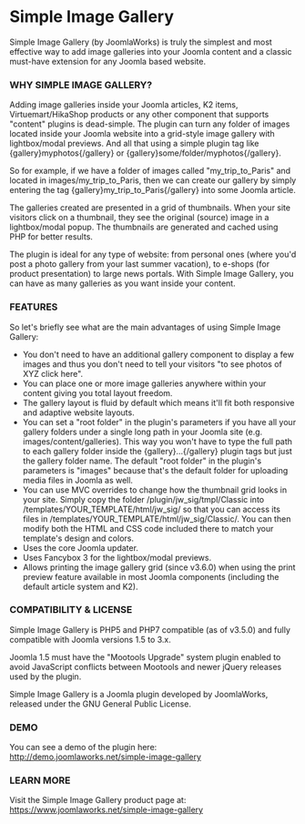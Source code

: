 Simple Image Gallery
====================

Simple Image Gallery (by JoomlaWorks) is truly the simplest and most effective way to add image galleries into your Joomla content and a classic must-have extension for any Joomla based website.

### WHY SIMPLE IMAGE GALLERY?
Adding image galleries inside your Joomla articles, K2 items, Virtuemart/HikaShop products or any other component that supports "content" plugins is dead-simple. The plugin can turn any folder of images located inside your Joomla website into a grid-style image gallery with lightbox/modal previews. And all that using a simple plugin tag like {gallery}myphotos{/gallery} or {gallery}some/folder/myphotos{/gallery}.

So for example, if we have a folder of images called "my_trip_to_Paris" and located in images/my_trip_to_Paris, then we can create our gallery by simply entering the tag {gallery}my_trip_to_Paris{/gallery} into some Joomla article.

The galleries created are presented in a grid of thumbnails. When your site visitors click on a thumbnail, they see the original (source) image in a lightbox/modal popup. The thumbnails are generated and cached using PHP for better results.

The plugin is ideal for any type of website: from personal ones (where you'd post a photo gallery from your last summer vacation), to e-shops (for product presentation) to large news portals. With Simple Image Gallery, you can have as many galleries as you want inside your content.

### FEATURES
So let's briefly see what are the main advantages of using Simple Image Gallery:
- You don't need to have an additional gallery component to display a few images and thus you don't need to tell your visitors "to see photos of XYZ click here".
- You can place one or more image galleries anywhere within your content giving you total layout freedom.
- The gallery layout is fluid by default which means it'll fit both responsive and adaptive website layouts.
- You can set a "root folder" in the plugin's parameters if you have all your gallery folders under a single long path in your Joomla site (e.g. images/content/galleries). This way you won't have to type the full path to each gallery folder inside the {gallery}...{/gallery} plugin tags but just the gallery folder name. The default "root folder" in the plugin's parameters is "images" because that's the default folder for uploading media files in Joomla as well.
- You can use MVC overrides to change how the thumbnail grid looks in your site. Simply copy the folder /plugin/jw_sig/tmpl/Classic into /templates/YOUR_TEMPLATE/html/jw_sig/ so that you can access its files in /templates/YOUR_TEMPLATE/html/jw_sig/Classic/. You can then modify both the HTML and CSS code included there to match your template's design and colors.
- Uses the core Joomla updater.
- Uses Fancybox 3 for the lightbox/modal previews.
- Allows printing the image gallery grid (since v3.6.0) when using the print preview feature available in most Joomla components (including the default article system and K2).

### COMPATIBILITY & LICENSE
Simple Image Gallery is PHP5 and PHP7 compatible (as of v3.5.0) and fully compatible with Joomla versions 1.5 to 3.x.

Joomla 1.5 must have the "Mootools Upgrade" system plugin enabled to avoid JavaScript conflicts between Mootools and newer jQuery releases used by the plugin.

Simple Image Gallery is a Joomla plugin developed by JoomlaWorks, released under the GNU General Public License.

### DEMO
You can see a demo of the plugin here: http://demo.joomlaworks.net/simple-image-gallery

### LEARN MORE
Visit the Simple Image Gallery product page at: https://www.joomlaworks.net/simple-image-gallery
